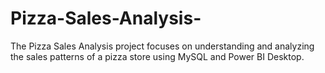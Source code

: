 # Pizza-Sales-Analysis-
The Pizza Sales Analysis project focuses on understanding and analyzing the sales patterns of a pizza store using MySQL and Power BI Desktop.
